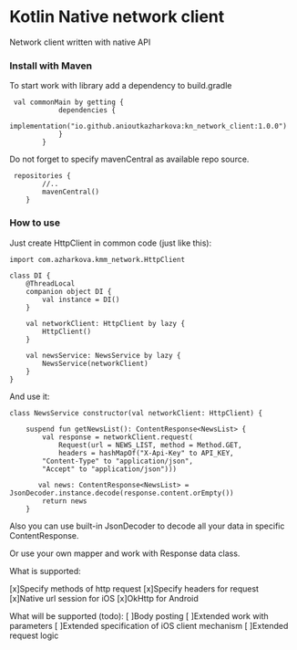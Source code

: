 # Kotlin Native network client
Network client written with native API 

### Install with Maven

To start work with library add a dependency to build.gradle

```
 val commonMain by getting {
            dependencies {
                implementation("io.github.anioutkazharkova:kn_network_client:1.0.0")
            }
        }
```        
Do not forget to specify mavenCentral as available repo source.
```
 repositories {
        //..
        mavenCentral()
    }
```    

### How to use

Just create HttpClient in common code (just like this):

```
import com.azharkova.kmm_network.HttpClient

class DI {
    @ThreadLocal
    companion object DI {
        val instance = DI()
    }

    val networkClient: HttpClient by lazy {
        HttpClient()
    }

    val newsService: NewsService by lazy {
        NewsService(networkClient)
    }
}
```

And use it:

```
class NewsService constructor(val networkClient: HttpClient) {

    suspend fun getNewsList(): ContentResponse<NewsList> {
        val response = networkClient.request(
            Request(url = NEWS_LIST, method = Method.GET, 
            headers = hashMapOf("X-Api-Key" to API_KEY,
        "Content-Type" to "application/json", 
        "Accept" to "application/json")))

       val news: ContentResponse<NewsList> = JsonDecoder.instance.decode(response.content.orEmpty())
        return news
    }
```

Also you can use built-in JsonDecoder to decode all your data in specific ContentResponse<T>.

Or use your own mapper and work with Response data class.

What is supported:

[x]Specify methods of http request
[x]Specify headers for request   
[x]Native url session for iOS
[x]OkHttp for Android
  
What will be supported (todo):
[ ]Body posting
[ ]Extended work with parameters
[ ]Extended specification of iOS client mechanism
[ ]Extended request logic  

